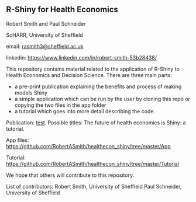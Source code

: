 ## R-Shiny for Health Economics

Robert Smith and Paul Schneider

ScHARR, University of Sheffield

email: rasmith3@sheffield.ac.uk

linkedin: https://www.linkedin.com/in/robert-smith-53b28438/

This repository contains material related to the application of R-Shiny to Health Economics and Decision Science. There are three main parts: 
- a pre-print publication explaining the benefits and process of making models Shiny
- a simple application which can be run by the user by cloning this repo or copying the two files in the app folder 
- a tutorial which goes into more detail describing the code.

Publication: [test](https://github.com/RobertASmith/healthecon_shiny/blob/master/Publication/report.pdf). Possible titles: 
The future of health economics is Shiny: a tutorial.

App files: https://github.com/RobertASmith/healthecon_shiny/tree/master/App

Tutorial: https://github.com/RobertASmith/healthecon_shiny/tree/master/Tutorial

We hope that others will contribute to this repository.

List of contributors:
Robert Smith, University of Sheffield
Paul Schneider, University of Sheffield


